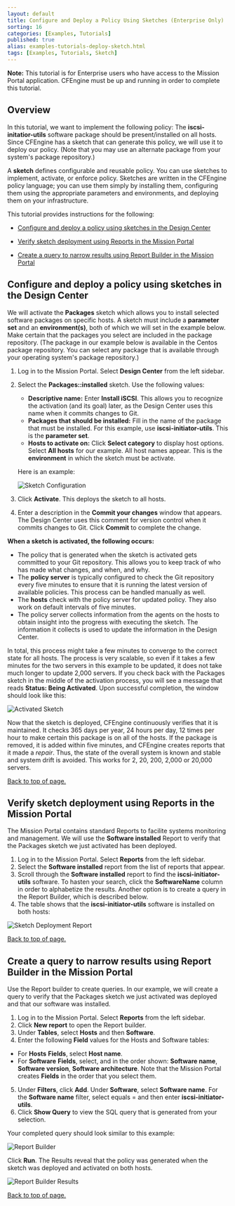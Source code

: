 ```yaml
---
layout: default
title: Configure and Deploy a Policy Using Sketches (Enterprise Only) 
sorting: 16
categories: [Examples, Tutorials]
published: true
alias: examples-tutorials-deploy-sketch.html
tags: [Examples, Tutorials, Sketch]
---
```

**Note:** This tutorial is for Enterprise users who have access to the Mission Portal
application. CFEngine must be up and running in order to complete this 
tutorial. 

## Overview <a id="top"></a>
In this tutorial, we want to implement the following policy: The **iscsi-initatior-utils** software package 
should be present/installed on all hosts. Since CFEngine has a sketch that can generate this 
policy, we will use it to deploy our policy. (Note that you may use an alternate package from your 
system's package repository.)

A **sketch** defines configurable and reusable policy. You can use sketches to implement,
activate, or enforce policy. Sketches are written in the CFEngine 
policy language; you can use them simply by installing them, configuring them 
using the appropriate parameters and environments, and deploying them on your infrastructure. 

This tutorial provides instructions for the following:

* [Configure and deploy a policy using sketches in the Design Center](#conf)

* [Verify sketch deployment using Reports in the Mission Portal](#verify)

* [Create a query to narrow results using Report Builder in the Mission Portal](#query)


## Configure and deploy a policy using sketches in the Design Center <a id="conf"></a>
We will activate the **Packages** sketch which allows you to install selected software
packages on specific hosts. A sketch must include a **parameter set** and an **environment(s)**, both of which
we will set in the example below. Make certain that the packages you select are included in the 
package repository. (The package in our example below is available in the Centos package repository. You
can select any package that is available through your operating system's package repository.)

1. Log in to the Mission Portal. Select **Design Center** from the left sidebar.
2. Select the **Packages::installed** sketch. Use the following values:

   * **Descriptive name:** Enter **Install iSCSI**. This allows you to recognize the activation 
   (and its goal) later, as the Design Center uses this name when it commits changes to Git.
   * **Packages that should be installed:** Fill in the name of the package that must be installed.
   For this example, use **iscsi-initiator-utils**. This is the **parameter set**. 
   * **Hosts to activate on:** Click **Select category** to display host options. Select **All hosts**
   for our example. All host names appear. This is the **environment** in which the sketch
   must be activate.
   
   Here is an example:
   
   ![Sketch Configuration](Sketch.png)
3. Click **Activate**. This deploys the sketch to all hosts.
4. Enter a description in the **Commit your changes** window that appears. The Design Center
   uses this comment for version control when it commits changes to Git.
   Click **Commit** to complete the change.

**When a sketch is activated, the following occurs:**   

* The policy that is generated when the sketch is activated gets committed to your Git repository. 
This allows you to keep track of who has made what changes, and when, and why.
* The **policy server** is typically configured to check the Git repository every five minutes to ensure
that it is running the latest version of available policies. This process can be handled manually as well.
* The **hosts** check with the policy server for updated policy. They also work on default intervals of five minutes.
* The policy server collects information from the agents on the hosts to obtain insight 
   into the progress with executing the sketch. The information it collects is used to update 
   the information in the Design Center.
   
In total, this process might take a few minutes to converge to the correct state for all hosts. 
The process is very scalable, so even if it takes a few minutes for the two servers in this 
example to be updated, it does not take much longer to update 2,000 servers.
If you check back with the Packages sketch in the middle of the activation process, you will 
see a message that reads **Status: Being Activated**. Upon successful completion, the window 
should look like this:

![Activated Sketch](Activated-sketch.png)

Now that the sketch is deployed, CFEngine continuously verifies that it is maintained. It checks 
365 days per year, 24 hours per day, 12 times per hour to make certain this package is on all of the hosts. 
If the package is removed, it is added within five minutes, and CFEngine creates reports that it 
made a _repair_. Thus, the state of the overall system is known and stable and system drift is avoided. 
This works for 2, 20, 200, 2,000 or 20,000 servers.

[Back to top of page.](#top)

## Verify sketch deployment using Reports in the Mission Portal <a id="verify"></a>
The Mission Portal contains standard Reports to facilite systems monitoring and management. We
will use the **Software installed** Report to verify that the Packages sketch we just activated
has been deployed.

1. Log in to the Mission Portal. Select **Reports** from the left sidebar.
2. Select the **Software installed** report from the list of reports that appear.
3. Scroll through the **Software installed** report to find the **iscsi-initiator-utils** software. To hasten your search,
   click the **SoftwareName** column in order to alphabetize the results. Another option is to 
   create a query in the Report Builder, which is described below.
4. The table shows that the **iscsi-initiator-utils** software is installed on both hosts:

![Sketch Deployment Report](Report.png)
   
   
[Back to top of page.](#top)

## Create a query to narrow results using Report Builder in the Mission Portal <a id="query"></a>
Use the Report builder to create queries. In our example, we will create a query to verify that the
Packages sketch we just activated was deployed and that our software was installed.

1. Log in to the Mission Portal. Select **Reports** from the left sidebar.
2. Click **New report** to open the Report builder.
3. Under **Tables**, select **Hosts** and then **Software**. 
4. Enter the following **Field** values for the Hosts and Software tables:

  * For **Hosts** **Fields**, select **Host name**.
  * For **Software** **Fields**, select, and in the order shown: **Software name**,
   **Software version**, **Software architecture**. Note that the Mission Portal creates **Fields** in 
   the order that you select them.   
5. Under **Filters**, click **Add**. Under **Software**, select **Software name**.
   For the **Software name** filter, select equals = and then enter **iscsi-initiator-utils**.
6. Click **Show Query** to view the SQL query that is generated from your selection.

Your completed query should look similar to this example:

![Report Builder](Report-builder.png)
   
   
Click **Run**. The Results reveal that the policy was generated when the sketch was deployed and activated on both hosts.

![Report Builder Results](Report-builder-results.png)

[Back to top of page.](#top)
